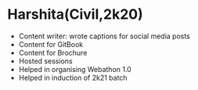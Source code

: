 # Harshita(Civil,2k20)
- Content writer: wrote captions for social media posts
- Content for GitBook
- Content for Brochure
- Hosted sessions
- Helped in organising Webathon 1.0
- Helped in induction of 2k21 batch
